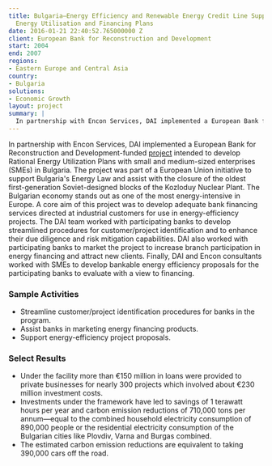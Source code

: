 ```yaml
---
title: Bulgaria—Energy Efficiency and Renewable Energy Credit Line Support – Rational
  Energy Utilisation and Financing Plans
date: 2016-01-21 22:40:52.765000000 Z
client: European Bank for Reconstruction and Development
start: 2004
end: 2007
regions:
- Eastern Europe and Central Asia
country:
- Bulgaria
solutions:
- Economic Growth
layout: project
summary: |
  In partnership with Encon Services, DAI implemented a European Bank for Reconstruction and Development-funded project intended to develop Rational Energy Utilization Plans with small and medium-sized enterprises (SMEs) in Bulgaria.
---
```


In partnership with Encon Services, DAI implemented a European Bank for Reconstruction and Development-funded [project][1] intended to develop Rational Energy Utilization Plans with small and medium-sized enterprises (SMEs) in Bulgaria. The project was part of a European Union initiative to support Bulgaria's Energy Law and assist with the closure of the oldest first-generation Soviet-designed blocks of the Kozloduy Nuclear Plant. The Bulgarian economy stands out as one of the most energy-intensive in Europe. A core aim of this project was to develop adequate bank financing services directed at industrial customers for use in energy-efficiency projects. The DAI team worked with participating banks to develop streamlined procedures for customer/project identification and to enhance their due diligence and risk mitigation capabilities. DAI also worked with participating banks to market the project to increase branch participation in energy financing and attract new clients. Finally, DAI and Encon consultants worked with SMEs to develop bankable energy efficiency proposals for the participating banks to evaluate with a view to financing.

###  Sample Activities

* Streamline customer/project identification procedures for banks in the program.
* Assist banks in marketing energy financing products.
* Support energy-efficiency project proposals.

###  Select Results

* Under the facility more than €150 million in loans were provided to private businesses for nearly 300 projects which involved about €230 million investment costs.
* Investments under the framework have led to savings of 1 terawatt hours per year and carbon emission reductions of 710,000 tons per annum—equal to the combined household electricity consumption of 890,000 people or the residential electricity consumption of the Bulgarian cities like Plovdiv, Varna and Burgas combined.
* The estimated carbon emission reductions are equivalent to taking 390,000 cars off the road.

[1]: http://www.ebrd.com/pages/news/press/2014/140225c.shtml
